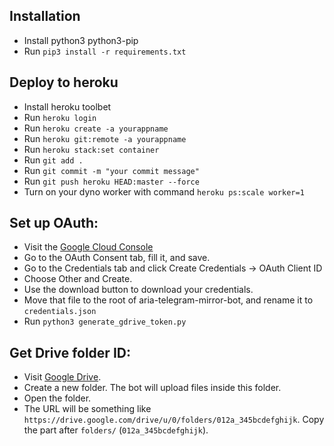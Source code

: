 ## Installation

   * Install python3 python3-pip
   * Run `pip3 install -r requirements.txt`

## Deploy to heroku

   * Install heroku toolbet
   * Run `heroku login`
   * Run `heroku create -a yourappname`
   * Run `heroku git:remote -a yourappname`
   * Run `heroku stack:set container`
   * Run `git add .`
   * Run `git commit -m "your commit message"`
   * Run `git push heroku HEAD:master --force`
   * Turn on your dyno worker with command `heroku ps:scale worker=1`

## Set up OAuth:

   * Visit the [Google Cloud Console](https://console.developers.google.com/apis/credentials)
   * Go to the OAuth Consent tab, fill it, and save.
   * Go to the Credentials tab and click Create Credentials -> OAuth Client ID
   * Choose Other and Create.
   * Use the download button to download your credentials.
   * Move that file to the root of aria-telegram-mirror-bot, and rename it to `credentials.json`
   * Run `python3 generate_gdrive_token.py`

## Get Drive folder ID:

   * Visit [Google Drive](https://drive.google.com).
   * Create a new folder. The bot will upload files inside this folder.
   * Open the folder.
   * The URL will be something like `https://drive.google.com/drive/u/0/folders/012a_345bcdefghijk`. Copy the part after `folders/` (`012a_345bcdefghijk`).
